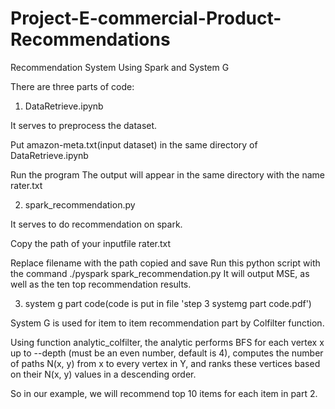 # Project-E-commercial-Product-Recommendations
Recommendation System Using Spark and System G


There are three parts of code: 

1. DataRetrieve.ipynb

It serves to preprocess the dataset. 

Put amazon-meta.txt(input dataset) in the same directory of DataRetrieve.ipynb

Run the program
The output will appear in the same directory with the name rater.txt



2. spark_recommendation.py

It serves to do recommendation on spark. 

Copy the path of your inputfile rater.txt

Replace filename with the path copied and save
Run this python script with the command ./pyspark spark_recommendation.py
It will output MSE, as well as the ten top recommendation results. 

3. system g part code(code is put in file 'step 3 systemg part code.pdf')

System G is used for item to item recommendation part by Colfilter function.

Using function analytic_colfilter, the analytic performs BFS for each vertex x up to --depth (must be an even number, default is 4), computes the number of paths N(x, y) from x to every vertex in Y, and ranks these vertices based on their N(x, y) values in a descending order. 

So in our example, we will recommend top 10 items for each item in part 2.


 
